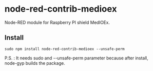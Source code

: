 # node-red-contrib-medioex

Node-RED module for Raspberry PI shield MedIOEx.

## Install
```
sudo npm install node-red-contrib-medioex --unsafe-perm
```

P.S. : It needs sudo and --unsafe-perm parameter because after install, node-gyp builds the package.

